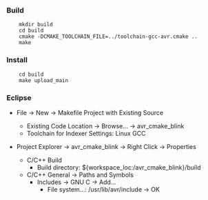 ### Build

        mkdir build
        cd build
        cmake -DCMAKE_TOOLCHAIN_FILE=../toolchain-gcc-avr.cmake ..
        make

### Install

        cd build
        make upload_main

### Eclipse

* File -> New -> Makefile Project with Existing Source
    * Existing Code Location -> Browse... -> avr\_cmake\_blink
    * Toolchain for Indexer Settings: Linux GCC

* Project Explorer -> avr\_cmake\_blink -> Right Click -> Properties
    * C/C++ Build
        * Build directory: ${workspace_loc:/avr_cmake_blink}/build
    * C/C++ General -> Paths and Symbols
        * Includes -> GNU C -> Add...
            * File system...: /usr/lib/avr/include -> OK

